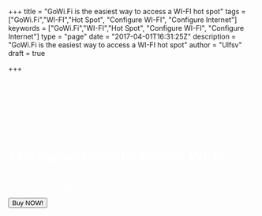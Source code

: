 +++
title = "GoWi.Fi is the easiest way to access a WI-FI hot spot"
tags = ["GoWi.Fi","WI-FI","Hot Spot", "Configure WI-FI", "Configure Internet"]
keywords = ["GoWi.Fi","WI-FI","Hot Spot", "Configure WI-FI", "Configure Internet"]
type = "page"
date = "2017-04-01T16:31:25Z"
description = "GoWi.Fi is the easiest way to access a WI-FI hot spot"
author = "Ulfsv"
draft = true

+++
<div class="jumbotron-fluid" style="background-image: url('https://res.cloudinary.com/dtnahfj7l/v1493071296/ek9sz8rzpa3wobbbpx4n') ;-webkit-background-size:cover;-moz-background-size:cover;-o-background-size:cover;background-size:cover;height:100vh;z-index:20; rgba(76, 175, 80, 0.3); overflow: hidden;background-position:0% 0% !important;">

<div class="container" style="padding-top: 100px;">
    <div class="container" style="width: 600px;  float: left; ">
        <h1><span style="color:#fff">The easiest way to access Wi-Fi</span></h1>
    <p class="lead" style="color:#fff">
      With GoWi.Fi, your user's mobile devices will instantly get the Wi-Fi settings configured and you can use long and secure passwords without any trouble.</p>
    <p><button
class="btn btn-success btn-lg"
    data-item-id="gowifisign"
    data-item-name="GoWi.Fi Sign"
    data-item-price="35.00"
    data-item-weight="100"
    data-item-url="/"
    data-item-stackable="false"
data-item-custom1-name="SSID"
    data-item-custom1-required="true"
data-item-custom2-name="Password"
    data-item-custom2-required="true"
data-item-custom3-name="Color"
data-item-custom3-options="White|Blue|Black|Red|Yellow|UV-changing"
    data-item-custom3-value="White"
data-item-custom4-name="Material"
data-item-custom4-options="PLA Plastic|Bio degradable"
    data-item-custom4-value="PLA Plastic"
    data-item-description="Custom designed Instant GoWi.Fi Sign with NFC and QR-Code">
        Buy NOW!
</button>
    </p>
      </div>
    </div>
</div>
